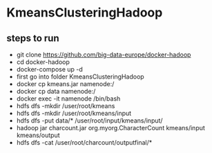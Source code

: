 # KmeansClusteringHadoop

## steps to run
- git clone https://github.com/big-data-europe/docker-hadoop
- cd docker-hadoop
- docker-compose up -d
- first go into folder KmeansClusteringHadoop
- docker cp kmeans.jar namenode:/
- docker cp data namenode:/
- docker exec -it namenode /bin/bash
- hdfs dfs -mkdir /user/root/kmeans
- hdfs dfs -mkdir /user/root/kmeans/input
- hdfs dfs -put data/* /user/root/input/kmeans/input/
- hadoop jar charcount.jar org.myorg.CharacterCount kmeans/input kmeans/output <k-value> <comma separated random k means> <no of iterations>
- hdfs dfs -cat /user/root/charcount/outputfinal/* 
